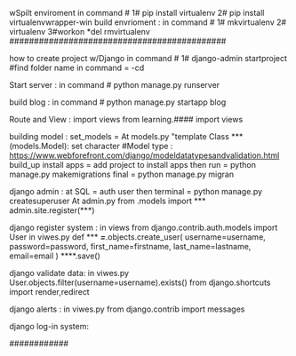 wSpilt enviroment 
in command # 
    1# pip install virtualenv
    2# pip install virtualenvwrapper-win
build envrioment :
in command # 
    1# mkvirtualenv <NAME>
    2# virtualenv
    3#workon
*del rmvirtualenv
############################################

how to create project w/Django
in command # 
    1# django-admin startproject <NAME>
    #find folder name in command =  -cd 

Start server :
in command # 
    python manage.py runserver

build blog :
in command # 
    python manage.py startapp blog

Route and View :
    import views
    from learning.#### import views

building model :
    set_models = At models.py "template Class *** (models.Model):
                            set character  #Model type : https://www.webforefront.com/django/modeldatatypesandvalidation.html
    build_up install apps = add project to install apps 
    then run = python manage.py makemigrations 
    final  = python manage.py migran

django admin :
    at SQL = auth user 
    then terminal = python manage.py createsuperuser 
    At admin.py
        from .models import ***
        admin.site.register(***)

django register system :
    in views
    from django.contrib.auth.models import User
    in viwes.py def ***
    ***=***.objects.create_user(
        username=username,
        password=password,
        first_name=firstname,
        last_name=lastname,
        email=email
    )
    ****.save()

django validate data:
    in viwes.py
    User.objects.filter(username=username).exists()
    from django.shortcuts import render,redirect 

django alerts :
    in viwes.py
    from django.contrib import messages 

django log-in system:





############
